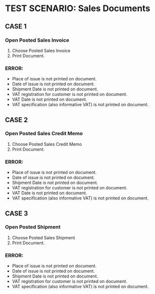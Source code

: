 # TEST SCENARIO: Sales Documents

## CASE 1

### Open Posted Sales Invoice

1. Choose Posted Sales Invoice
2. Print Document.

### ERROR:

- Place of issue is not printed on document.
- Date of issue is not printed on document.
- Shipment Date is not printed on document.
- VAT registration for customer is not printed on document.
- VAT Date is not printed on document.
- VAT specification (also informative VAT) is not printed on document.

## CASE 2

### Open Posted Sales Credit Memo

1. Choose Posted Sales Credit Memo
2. Print Document.

### ERROR:

- Place of issue is not printed on document.
- Date of issue is not printed on document.
- Shipment Date is not printed on document.
- VAT registration for customer is not printed on document.
- VAT Date is not printed on document.
- VAT specification (also informative VAT) is not printed on document.

## CASE 3

### Open Posted Shipment

1. Choose Posted Sales Shipment
2. Print Document.

### ERROR:

- Place of issue is not printed on document.
- Date of issue is not printed on document.
- Shipment Date is not printed on document.
- VAT registration for customer is not printed on document.
- VAT specification (also informative VAT) is not printed on document.